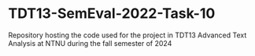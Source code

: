 # TDT13-SemEval-2022-Task-10
Repository hosting the code used for the project in TDT13 Advanced Text Analysis at NTNU during the fall semester of 2024
